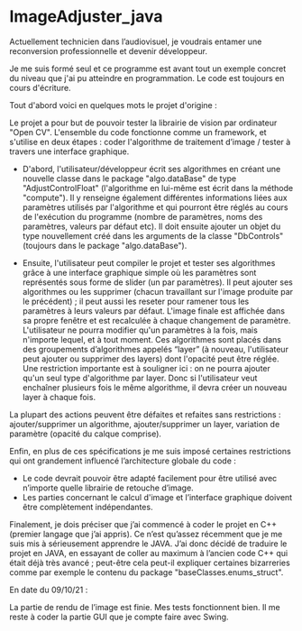 # ImageAdjuster_java


Actuellement technicien dans l’audiovisuel, je voudrais entamer une reconversion professionnelle et devenir développeur.

Je me suis formé seul et ce programme est avant tout un exemple concret du niveau que j'ai pu atteindre en programmation. Le code est toujours en cours d'écriture.






Tout d'abord voici en quelques mots le projet d'origine :



Le projet a pour but de pouvoir tester la librairie de vision par ordinateur "Open CV". L'ensemble du code fonctionne comme un framework, et s'utilise en deux étapes : coder l'algorithme de traitement d’image / tester à travers une interface graphique.



* D'abord, l'utilisateur/développeur écrit ses algorithmes en créant une nouvelle classe dans le package "algo.dataBase" de type "AdjustControlFloat" (l'algorithme en lui-même est écrit dans la méthode "compute"). Il y renseigne également différentes informations liées aux paramètres utilisés par l'algorithme et qui pourront être réglés au cours de l'exécution du programme (nombre de paramètres, noms des paramètres, valeurs par défaut etc). Il doit ensuite ajouter un objet du type nouvellement créé dans les arguments de la classe "DbControls" (toujours dans le package "algo.dataBase").



* Ensuite, l'utilisateur peut compiler le projet et tester ses algorithmes grâce à une interface graphique simple où les paramètres sont représentés sous forme de slider (un par paramètres). Il peut ajouter ses algorithmes ou les supprimer (chacun travaillant sur l'image produite par le précédent) ; il peut aussi les reseter pour ramener tous les paramètres à leurs valeurs par défaut. L'image finale est affichée dans sa propre fenêtre et est recalculée à chaque changement de paramètre. L'utilisateur ne pourra modifier qu'un paramètres à la fois, mais n'importe lequel, et à tout moment. Ces algorithmes sont placés dans des groupements d’algorithmes appelés “layer” (à nouveau, l'utilisateur peut ajouter ou supprimer des layers) dont l'opacité peut être réglée. Une restriction importante est à souligner ici : on ne pourra ajouter qu'un seul type d'algorithme par layer. Donc si l'utilisateur veut enchaîner plusieurs fois le même algorithme, il devra créer un nouveau layer à chaque fois.

La plupart des actions peuvent être défaites et refaites sans restrictions : ajouter/supprimer un algorithme, ajouter/supprimer un layer, variation de paramètre (opacité du calque comprise).



Enfin, en plus de ces spécifications je me suis imposé certaines restrictions qui ont grandement influencé l’architecture globale du code :



* Le code devrait pouvoir être adapté facilement pour être utilisé avec n’importe quelle librairie de retouche d’image.
* Les parties concernant le calcul d'image et l’interface graphique doivent être complètement indépendantes.



Finalement, je dois préciser que j’ai commencé à coder le projet en C++ (premier langage que j’ai appris). Ce n’est qu’assez récemment que je me suis mis à sérieusement apprendre le JAVA. J’ai donc décidé de traduire le projet en JAVA, en essayant de coller au maximum à l’ancien code C++ qui était déjà très avancé ; peut-être cela peut-il expliquer certaines bizarreries comme par exemple le contenu du package "baseClasses.enums_struct".



En date du 09/10/21 :



La partie de rendu de l’image est finie. Mes tests fonctionnent bien. Il me reste à coder la partie GUI que je compte faire avec Swing. 

